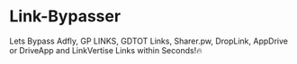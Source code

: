 # Link-Bypasser
Lets Bypass Adfly, GP LINKS, GDTOT Links, Sharer.pw, DropLink, AppDrive or DriveApp and LinkVertise Links within Seconds!🔥 
